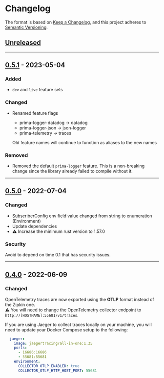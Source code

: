 # Changelog

The format is based on [Keep a Changelog](https://keepachangelog.com/en/1.0.0/),
and this project adheres to [Semantic Versioning](https://semver.org/spec/v2.0.0.html).

## [Unreleased]

---

## [0.5.1] - 2023-05-04

### Added

- `dev` and `live` feature sets

### Changed

- Renamed feature flags
  * prima-logger-datadog -> datadog
  * prima-logger-json -> json-logger
  * prima-telemetry -> traces 

  Old feature names will continue to function as aliases to the new names

### Removed

- Removed the default `prima-logger` feature. This is a non-breaking change since the library already failed to compile without it.

---

## [0.5.0] - 2022-07-04

### Changed
- SubscriberConfig env field value changed from string to enumeration (Environment)
- Update dependencies  
- ⚠️  Increase the minimum rust version to 1.57.0

### Security
Avoid to depend on time 0.1 that has security issues.

---

## [0.4.0] - 2022-06-09

### Changed
OpenTelemetry traces are now exported using the **OTLP** format instead of the Zipkin one.  
⚠️  You will need to change the OpenTelemetry collector endpoint to `http://[HOSTNAME]:55681/v1/traces`. 

If you are using Jaeger to collect traces locally on your machine, you will need to update your Docker Compose setup to the following:
```yaml
  jaeger:
    image: jaegertracing/all-in-one:1.35
    ports:
      - 16686:16686
      - 55681:55681
    environment:
      COLLECTOR_OTLP_ENABLED: true
      COLLECTOR_OTLP_HTTP_HOST_PORT: 55681
```


[Unreleased]: https://github.com/primait/prima_tracing.rs/compare/0.5.1...HEAD
[0.5.1]: https://github.com/primait/prima_tracing.rs/compare/0.5.0...0.5.1
[0.5.0]: https://github.com/primait/prima_tracing.rs/compare/0.4.0...0.5.0
[0.4.0]: https://github.com/primait/prima_tracing.rs/compare/0.3.1...0.4.0
